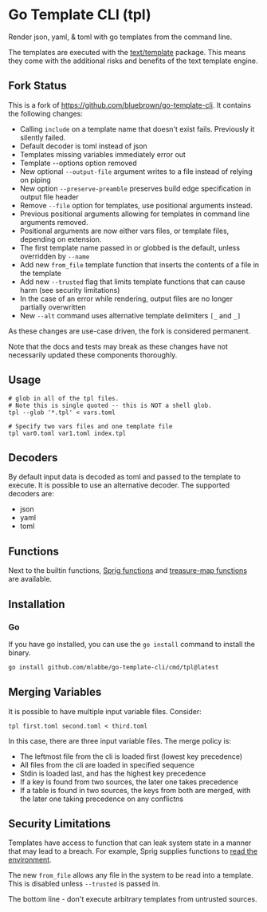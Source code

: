 # Go Template CLI (tpl)

Render json, yaml, & toml with go templates from the command line.

The templates are executed with the [text/template](https://pkg.go.dev/text/template) package. This means they come with the additional risks and benefits of the text template engine.

## Fork Status ##

This is a fork of https://github.com/bluebrown/go-template-cli.  It contains the following changes:

 - Calling `include` on a template name that doesn't exist fails. Previously it silently failed.
 - Default decoder is toml instead of json
 - Templates missing variables immediately error out
 - Template --options option removed
 - New optional `--output-file` argument writes to a file instead of relying on piping
 - New option `--preserve-preamble` preserves build edge specification in output file header
 - Remove `--file` option for templates, use positional arguments instead.
 - Previous positional arguments allowing for templates in command line arguments removed.
 - Positional arguments are now either vars files, or template files, depending on extension.
 - The first template name passed in or globbed is the default, unless overridden by `--name`
 - Add new `from_file` template function that inserts the contents of a file in the template
 - Add new `--trusted` flag that limits template functions that can cause harm (see security limitations)
 - In the case of an error while rendering, output files are no longer partially overwritten
 - New `--alt` command uses alternative template delimiters `[_` and `_]`
 
As these changes are use-case driven, the fork is considered permanent.

Note that the docs and tests may break as these changes have not necessarily updated these components thoroughly.

## Usage

    # glob in all of the tpl files.
    # Note this is single quoted -- this is NOT a shell glob.
    tpl --glob '*.tpl' < vars.toml
    
    # Specify two vars files and one template file
    tpl var0.toml var1.toml index.tpl
    
## Decoders

By default input data is decoded as toml and passed to the template to execute. It is possible to use an alternative decoder. The supported decoders are:

- json
- yaml
- toml

## Functions

Next to the builtin functions, [Sprig functions](http://masterminds.github.io/sprig/) and [treasure-map functions](https://github.com/mlabbe/treasure-map) are available.

## Installation

### Go

If you have go installed, you can use the `go install` command to install the binary.

```bash
go install github.com/mlabbe/go-template-cli/cmd/tpl@latest
```

## Merging Variables ##

It is possible to have multiple input variable files.  Consider:

    tpl first.toml second.toml < third.toml
    
In this case, there are three input variable files.  The merge policy is:

 - The leftmost file from the cli is loaded first (lowest key precedence)
 - All files from the cli are loaded in specified sequence
 - Stdin is loaded last, and has the highest key precedence
 - If a key is found from two sources, the later one takes precedence
 - If a table is found in two sources, the keys from both are merged,
   with the later one taking precedence on any conflictns

## Security Limitations ##

Templates have access to function that can leak system state in a manner that may lead to a breach.  For example, Sprig supplies functions to [read the environment](https://masterminds.github.io/sprig/os.html).

The new `from_file` allows any file in the system to be read into a template.  This is disabled unless `--trusted` is passed in.

The bottom line - don't execute arbitrary templates from untrusted sources.
